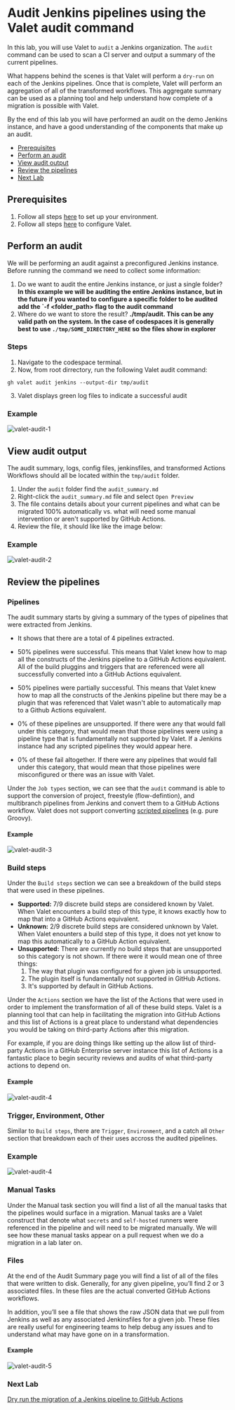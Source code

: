 # Audit Jenkins pipelines using the Valet audit command

In this lab, you will use Valet to `audit` a Jenkins organization. The `audit` command can be used to scan a CI server and output a summary of the current pipelines.

What happens behind the scenes is that Valet will perform a `dry-run` on each of the Jenkins pipelines.  Once that is complete, Valet will perform an aggregation of all of the transformed workflows. This aggregate summary can be used as a planning tool and help understand how complete of a migration is possible with Valet.

By the end of this lab you will have performed an audit on the demo Jenkins instance, and have a good understanding of the components that make up an audit.

- [Prerequisites](#prerequisites)
- [Perform an audit](#perform-an-audit)
- [View audit output](#view-audit-output)
- [Review the pipelines](#review-the-pipelines)
- [Next Lab](#next-lab)

## Prerequisites

1. Follow all steps [here](../jenkins#readme) to set up your environment.
2. Follow all steps [here](../jenkins#valet_configure_lab) to configure Valet.

## Perform an audit

We will be performing an audit against a preconfigured Jenkins instance. Before running the command we need to collect some information:

  1. Do we want to audit the entire Jenkins instance, or just a single folder? __In this example we will be auditing the entire Jenkins instance, but in the future if you wanted to  configure a specific folder to be audited add the `-f <folder_path> flag to the audit command__
  2. Where do we want to store the result? __./tmp/audit.  This can be any valid path on the system.  In the case of codespaces it is generally best to use `./tmp/SOME_DIRECTORY_HERE` so the files show in explorer__

### Steps

1. Navigate to the codespace terminal.
2. Now, from root dirrectory, run the following Valet audit command:
  
```
gh valet audit jenkins --output-dir tmp/audit
```

3. Valet displays green log files to indicate a successful audit  

### Example

![valet-audit-1](https://user-images.githubusercontent.com/19557880/184247823-77aa9fa0-da6a-48dc-b7a3-32e1a633045a.png)

## View audit output

The audit summary, logs, config files, jenkinsfiles, and transformed Actions Workflows should all be located within the `tmp/audit` folder.

1. Under the `audit` folder find the `audit_summary.md`
2. Right-click the `audit_summary.md` file and select `Open Preview`
3. The file contains details about your current pipelines and what can be migrated 100% automatically vs. what will need some manual intervention or aren't supported by GitHub Actions.
4. Review the file, it should like like the image below:

### Example

![valet-audit-2](https://user-images.githubusercontent.com/26442605/169615428-26f7a962-2064-46d0-8206-ea930109b252.png)

## Review the pipelines

### Pipelines

The audit summary starts by giving a summary of the types of pipelines that were extracted from Jenkins.

- It shows that there are a total of 4 pipelines extracted.

- 50% pipelines were successful. This means that Valet knew how to map all the constructs of the Jenkins pipeline to a GitHub Actions equivalent. All of the build pluggins and triggers that are referenced were all successfully converted into a GitHub Actions equivalent.

- 50% pipelines were partially successful. This means that Valet knew how to map all the constructs of the Jenkins pipeline but there may be a plugin that was referenced that Valet wasn't able to automatically map to a Github Actions equivalent.

- 0% of these pipelines are unsupported. If there were any that would fall under this category, that would mean that those pipelines were using a pipeline type that is fundamentally not supported by Valet. If a Jenkins instance had any scripted pipelines they would appear here.

- 0% of these fail altogether. If there were any pipelines that would fall under this category, that would mean that those pipelines were misconfigured or there was an issue with Valet.

Under the `Job types` section, we can see that the `audit` command is able to support the conversion of project, freestyle (flow-defintion), and multibranch pipelines from Jenkins and convert them to a GitHub Actions workflow. Valet does not support converting [scripted pipelines](https://www.jenkins.io/doc/book/pipeline/syntax/#scripted-pipeline) (e.g. pure Groovy).

#### Example

![valet-audit-3](https://user-images.githubusercontent.com/19557880/184190501-6bb2ad34-1680-404a-9cb5-93012a25e0c8.png)

### Build steps

Under the `Build steps` section we can see a breakdown of the build steps that were used in these pipelines.

- <b>Supported:</b> 7/9 discrete build steps are considered known by Valet. When Valet encounters a build step of this type, it knows exactly how to map that into a GitHub Actions equivalent.
- <b>Unknown:</b> 2/9 discrete build steps are considered unknown by Valet. When Valet enounters a build step of this type, it does not yet know to map this automatically to a GitHub Action equivalent.
- <b>Unsupported:</b> There are currently no build steps that are unsupported so this category is not shown. If there were it would mean one of three things:
    1. The way that plugin was configured for a given job is unsupported.
    2. The plugin itself is fundamentally not supported in GitHub Actions.
    3. It's supported by default in GitHub Actions.

Under the `Actions` section we have the list of the Actions that were used in order to implement the transformation of all of these build steps. Valet is a planning tool that can help in facilitating the migration into GitHub Actions and this list of Actions is a great place to understand what dependencies you would be taking on third-party Actions after this migration.

For example, if you are doing things like setting up the allow list of third-party Actions in a GitHub Enterprise server instance this list of Actions is a fantastic place to begin security reviews and audits of what third-party actions to depend on.

#### Example

![valet-audit-4](https://user-images.githubusercontent.com/19557880/184191935-c29c3121-66e2-4c33-a71e-07ad1ef42b5c.png)

### Trigger, Environment, Other

Similar to `Build steps`, there are `Trigger`, `Environment`, and a catch all `Other` section that breakdown each of their uses accross the audited pipelines.

### Example

![valet-audit-4](https://user-images.githubusercontent.com/19557880/184197153-8477c147-646b-4d05-8988-29ce4d28241f.png)

### Manual Tasks

Under the Manual task section you will find a list of all the manual tasks that the pipelines would surface in a migration. Manual tasks are a Valet construct that denote what `secrets` and `self-hosted` runners were referenced in the pipeline and will need to be migrated manually. We will see how these manual tasks appear on a pull request when we do a migration in a lab later on.

### Files

At the end of the Audit Summary page you will find a list of all of the files that were written to disk. Generally, for any given pipeline, you’ll find 2 or 3 associated files. In these files are the actual converted GitHub Actions workflows.

In addition, you’ll see a file that shows the raw JSON data that we pull from Jenkins as well as any associated Jenkinsfiles for a given job. These files are really useful for engineering teams to help debug any issues and to understand what may have gone on in a transformation.

#### Example

![valet-audit-5](https://user-images.githubusercontent.com/19557880/184228434-4b57f77b-db93-43d6-8b8d-4eebfc445160.png)

### Next Lab

[Dry run the migration of a Jenkins pipeline to GitHub Actions](valet-dry-run-lab.md)
